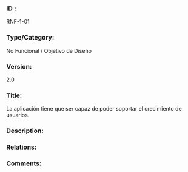 ### ID : 
RNF-1-01

### Type/Category:
No Funcional / Objetivo de Diseño

### Version:
2.0

### Title:
La aplicación tiene que ser capaz de poder soportar el crecimiento de usuarios.

### Description:


### Relations:


### Comments:

